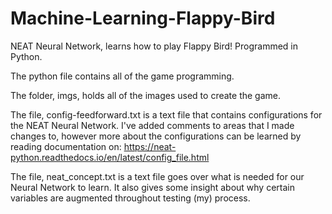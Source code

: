 # Machine-Learning-Flappy-Bird
NEAT Neural Network, learns how to play Flappy Bird! Programmed in Python.

The python file contains all of the game programming.

The folder, imgs, holds all of the images used to create the game.

The file, config-feedforward.txt is a text file that contains configurations for the NEAT Neural Network. I've added comments to areas that
I made changes to, however more about the configurations can be learned by reading documentation on: https://neat-python.readthedocs.io/en/latest/config_file.html

The file, neat_concept.txt is a text file goes over what is needed for our Neural Network to learn. It also gives some insight about why
certain variables are augmented throughout testing (my) process.
